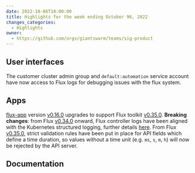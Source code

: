 ```yaml
---
date: 2022-10-06T10:00:00
title: Highlights for the week ending October 96, 2022
changes_categories:
  - Highlights
owner:
  - https://github.com/orgs/giantswarm/teams/sig-product
---
```


## User interfaces

The customer cluster admin group and `default:automation` service account have now access to Flux logs for debugging issues with the flux system.

## Apps

[flux-app](https://github.com/giantswarm/flux-app) version [v0.16.0](https://github.com/giantswarm/flux-app/blob/master/CHANGELOG.md#0160---2022-10-04) upgrades to support Flux toolkit [v0.35.0](https://github.com/fluxcd/flux2/releases/tag/v0.35.0). **Breaking changes**: from Flux [v0.34.0](https://github.com/fluxcd/flux2/releases/tag/v0.34.0) onward, Flux controller logs have been aligned with the Kubernetes structured logging, further details [here](https://github.com/fluxcd/flux2/issues/3051). From Flux [v0.35.0](https://github.com/fluxcd/flux2/releases/tag/v0.35.0), strict validation rules have been put in place for API fields which define a time duration, so values without a time unit (e.g. `ms`, `s`, `m`, `h`) will now be rejected by the API server. 

## Documentation


